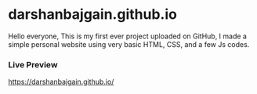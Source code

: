 # darshanbajgain.github.io
Hello everyone, 
This is my first ever project uploaded on GitHub, 
I made a simple personal website using very basic HTML, CSS, and a few Js codes.
### Live Preview
https://darshanbajgain.github.io/
